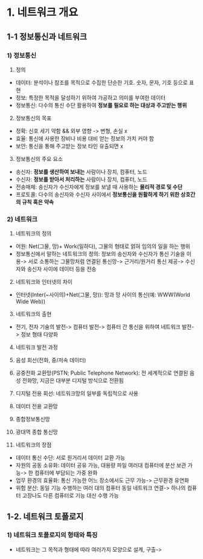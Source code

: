# 1. 네트워크 개요
## 1-1 정보통신과 네트워크
### 1) 정보통신
1. 정의
  * 데이터: 분석이나 참조를 목적으로 수집한 단순한 기호. 숫자, 문자, 기호 등으로 표현
  * 정보: 특정한 목적을 달성하기 위하여 가공하고 의미를 부여한 데이터
  * 정보통신: 다수의 통신 수단 활용하여 **정보를 필요로 하는 대상과 주고받는 행위**

2. 정보통신의 목표
  * 정확: 신호 세기 약함 && 외부 영향 -> 변형, 손실 x
  * 효율: 통신에 사용한 장비나 비용 대비 얻는 정보의 가치 커야 함
  * 보안: 통신을 통해 주고받는 정보 타인 유출되면 x

3. 정보통신의 주요 요소
  * 송신자: **정보를 생산하여 보내는** 사람이나 장치, 컴퓨터, 노드
  * 수신자: **정보를 받아서 처리하는** 사람이나 장치, 컴퓨터, 노드
  * 전송매체: 송신자가 수신자에게 정보를 보낼 때 사용하는 **물리적 경로 및 수단**
  * 프로토콜: 다수의 송신자와 수신자 사이에서 **정보통신을 원활하게 하기 위한 상호간의 규칙 혹은 약속**

### 2) 네트워크
1. 네트워크의 정의
  * 어원: Net(그물, 망)+ Work(일하다), 그물의 형태로 얽혀 임의의 일을 하는 행위
  * 정보통신에서 말하는 네트워크의 정의: 정보의 송신자와 수신자가 통신 기술을 이용-> 서로 소통하는 그물망처럼 연결된 통신망-> 근거리/원거리 통신 제공-> 수신자와 송신자 사이에 데이터 등을 전송

2. 네트워크와 인터넷의 차이
  * 인터넷(Inter(~사이의)+Net(그물, 망)): 망과 망 사이의 통신(예: WWW(World Wide Web))

3. 네트워크의 출현
 * 전기, 전자 기술의 발전-> 컴퓨터 발전-> 컴퓨터 간 통신을 위하여 네트워크 발전-> 정보 형태 다양화

4. 네트워크 발전 과정
  1. 음성 회선(전화, 중/저속 데이터)
  2. 공중전화 교환망(PSTN; Public Telephone Network): 전 세계적으로 연결된 음성 전화망, 지금은 대부분 디지털 방식으로 전환됨
  3. 디지털 전용 회선: 네트워크망의 일부를 독립적으로 사용
  4. 데이터 전용 교환망
  5. 종합정보통신망
  6. 광대역 종합 통신망

5. 네트워크의 장점
  * 데이터 통신 수단: 서로 원거리서 데이터 교환 가능
  * 자원의 공동 소유화: 데이터 공유 가능, 대용량 파일 여러대 컴퓨터에 분산 보관 가능-> 한 컴퓨터에 부담되는 가중 완화
  * 업무 환경의 효율화: 통신 가능한 어느 장소에서도 근무 가능-> 근무환경 유연화
  * 위험 분산: 동일 기능 수행하는 여러 대의 컴퓨터 동일 네트워크 연결-> 하나의 컴퓨터 고장나도 다른 컴퓨터로 기능 대신 수행 가능

## 1-2. 네트워크 토폴로지
### 1) 네트워크 토폴로지의 형태와 특징
* 네트워크는 그 목적과 형태에 따라 여러가지 모양으로 설계, 구출->

